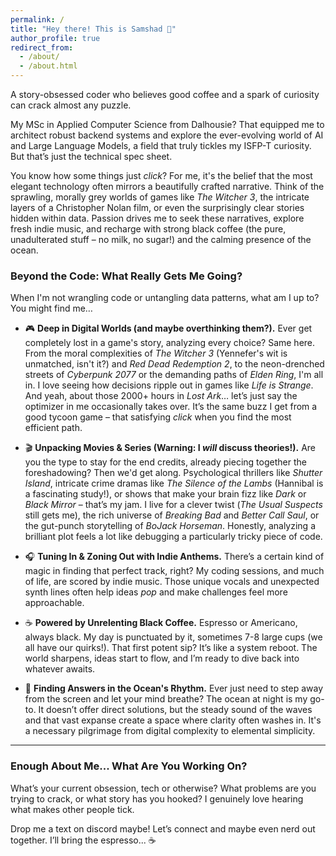 ```yaml
---
permalink: /
title: "Hey there! This is Samshad 👋"
author_profile: true
redirect_from:
  - /about/
  - /about.html
---
```


A story-obsessed coder who believes good coffee and a spark of curiosity can crack almost any puzzle.

My MSc in Applied Computer Science from Dalhousie? That equipped me to architect robust backend systems and explore the ever-evolving world of AI and Large Language Models, a field that truly tickles my ISFP-T curiosity. But that’s just the technical spec sheet.

You know how some things just *click*? For me, it's the belief that the most elegant technology often mirrors a beautifully crafted narrative. Think of the sprawling, morally grey worlds of games like *The Witcher 3*, the intricate layers of a Christopher Nolan film, or even the surprisingly clear stories hidden within data. Passion drives me to seek these narratives, explore fresh indie music, and recharge with strong black coffee (the pure, unadulterated stuff – no milk, no sugar!) and the calming presence of the ocean.

### Beyond the Code: What Really Gets Me Going?

When I'm not wrangling code or untangling data patterns, what am I up to? You might find me…

*   🎮 **Deep in Digital Worlds (and maybe overthinking them?).**
    Ever get completely lost in a game's story, analyzing every choice? Same here. From the moral complexities of *The Witcher 3* (Yennefer's wit is unmatched, isn't it?) and *Red Dead Redemption 2*, to the neon-drenched streets of *Cyberpunk 2077* or the demanding paths of *Elden Ring*, I'm all in. I love seeing how decisions ripple out in games like *Life is Strange*. And yeah, about those 2000+ hours in *Lost Ark*… let’s just say the optimizer in me occasionally takes over. It’s the same buzz I get from a good tycoon game – that satisfying *click* when you find the most efficient path.

*   🎬 **Unpacking Movies & Series (Warning: I *will* discuss theories!).**
    Are you the type to stay for the end credits, already piecing together the foreshadowing? Then we'd get along. Psychological thrillers like *Shutter Island*, intricate crime dramas like *The Silence of the Lambs* (Hannibal is a fascinating study!), or shows that make your brain fizz like *Dark* or *Black Mirror* – that’s my jam. I live for a clever twist (*The Usual Suspects* still gets me), the rich universe of *Breaking Bad* and *Better Call Saul*, or the gut-punch storytelling of *BoJack Horseman*. Honestly, analyzing a brilliant plot feels a lot like debugging a particularly tricky piece of code.

*   🎧 **Tuning In & Zoning Out with Indie Anthems.**
    There’s a certain kind of magic in finding that perfect track, right? My coding sessions, and much of life, are scored by indie music. Those unique vocals and unexpected synth lines often help ideas *pop* and make challenges feel more approachable.

*   ☕ **Powered by Unrelenting Black Coffee.**
    Espresso or Americano, always black. My day is punctuated by it, sometimes 7-8 large cups (we all have our quirks!). That first potent sip? It’s like a system reboot. The world sharpens, ideas start to flow, and I’m ready to dive back into whatever awaits.

*   🌊 **Finding Answers in the Ocean's Rhythm.**
    Ever just need to step away from the screen and let your mind breathe? The ocean at night is my go-to. It doesn’t offer direct solutions, but the steady sound of the waves and that vast expanse create a space where clarity often washes in. It's a necessary pilgrimage from digital complexity to elemental simplicity.

---

### Enough About Me... What Are You Working On?

What’s your current obsession, tech or otherwise? What problems are you trying to crack, or what story has you hooked? I genuinely love hearing what makes other people tick.

Drop me a text on discord maybe! Let’s connect and maybe even nerd out together. I’ll bring the espresso... ☕

